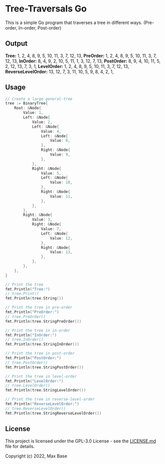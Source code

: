 # Tree-Traversals Go

This is a simple Go program that traverses a tree in different ways. (Pre-order, In-order, Post-order)

## Output

**Tree:**
1, 2, 4, 8, 9, 5, 10, 11, 3, 7, 12, 13,
**PreOrder:**
1, 2, 4, 8, 9, 5, 10, 11, 3, 7, 12, 13,
**InOrder:**
8, 4, 9, 2, 10, 5, 11, 1, 3, 12, 7, 13,
**PostOrder:**
8, 9, 4, 10, 11, 5, 2, 12, 13, 7, 3, 1,
**LevelOrder:**
1, 2, 4, 8, 9, 5, 10, 11, 3, 7, 12, 13,
**ReverseLevelOrder:**
13, 12, 7, 3, 11, 10, 5, 9, 8, 4, 2, 1,

## Usage

```go
// Create a large general-tree
tree := BinaryTree{
    Root: &Node{
        Value: 1,
        Left: &Node{
            Value: 2,
            Left: &Node{
                Value: 4,
                Left: &Node{
                    Value: 8,
                },
                Right: &Node{
                    Value: 9,
                },
            },
            Right: &Node{
                Value: 5,
                Left: &Node{
                    Value: 10,
                },
                Right: &Node{
                    Value: 11,
                },
            },
        },
        Right: &Node{
            Value: 3,
            Right: &Node{
                Value: 7,
                Left: &Node{
                    Value: 12,
                },
                Right: &Node{
                    Value: 13,
                },
            },
        },
    },
}

// Print the tree
fmt.Println("Tree:")
// tree.Print()
fmt.Println(tree.String())

// Print the tree in pre-order
fmt.Println("PreOrder:")
// tree.PreOrder()
fmt.Println(tree.StringPreOrder())

// Print the tree in in-order
fmt.Println("InOrder:")
// tree.InOrder()
fmt.Println(tree.StringInOrder())

// Print the tree in post-order
fmt.Println("PostOrder:")
// tree.PostOrder()
fmt.Println(tree.StringPostOrder())

// Print the tree in level-order
fmt.Println("LevelOrder:")
// tree.LevelOrder()
fmt.Println(tree.StringLevelOrder())

// Print the tree in reverse-level-order
fmt.Println("ReverseLevelOrder:")
// tree.ReverseLevelOrder()
fmt.Println(tree.StringReverseLevelOrder())
```

## License

This project is licensed under the GPL-3.0 License - see the [LICENSE.md](LICENSE.md) file for details.

Copyright (c) 2022, Max Base

